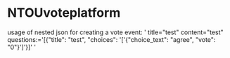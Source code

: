 # NTOUvoteplatform
usage of nested json for creating a vote event:
' title="test" content="test" questions:='[{"title": "test", "choices": '['{"choice_text": "agree", "vote": "0"}']'}]' '
